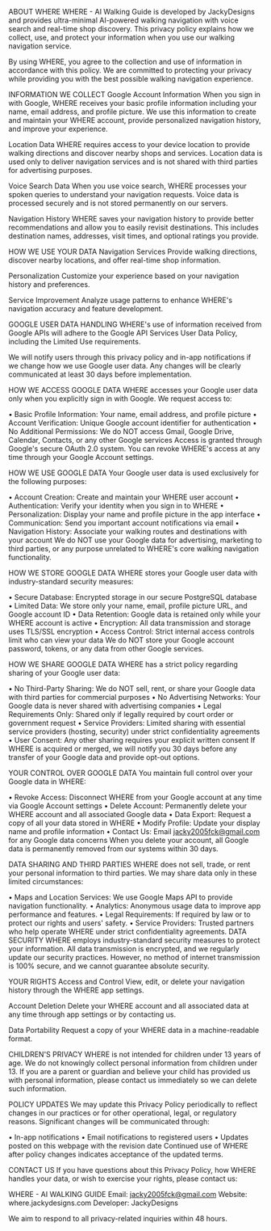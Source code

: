 
ABOUT WHERE
WHERE - AI Walking Guide is developed by JackyDesigns and provides ultra-minimal AI-powered walking navigation with voice search and real-time shop discovery. This privacy policy explains how we collect, use, and protect your information when you use our walking navigation service.

By using WHERE, you agree to the collection and use of information in accordance with this policy. We are committed to protecting your privacy while providing you with the best possible walking navigation experience.

INFORMATION WE COLLECT
Google Account Information
When you sign in with Google, WHERE receives your basic profile information including your name, email address, and profile picture. We use this information to create and maintain your WHERE account, provide personalized navigation history, and improve your experience.

Location Data
WHERE requires access to your device location to provide walking directions and discover nearby shops and services. Location data is used only to deliver navigation services and is not shared with third parties for advertising purposes.

Voice Search Data
When you use voice search, WHERE processes your spoken queries to understand your navigation requests. Voice data is processed securely and is not stored permanently on our servers.

Navigation History
WHERE saves your navigation history to provide better recommendations and allow you to easily revisit destinations. This includes destination names, addresses, visit times, and optional ratings you provide.

HOW WE USE YOUR DATA
Navigation Services
Provide walking directions, discover nearby locations, and offer real-time shop information.

Personalization
Customize your experience based on your navigation history and preferences.

Service Improvement
Analyze usage patterns to enhance WHERE's navigation accuracy and feature development.

GOOGLE USER DATA HANDLING
WHERE's use of information received from Google APIs will adhere to the Google API Services User Data Policy, including the Limited Use requirements.

We will notify users through this privacy policy and in-app notifications if we change how we use Google user data. Any changes will be clearly communicated at least 30 days before implementation.

HOW WE ACCESS GOOGLE DATA
WHERE accesses your Google user data only when you explicitly sign in with Google. We request access to:

• Basic Profile Information: Your name, email address, and profile picture
• Account Verification: Unique Google account identifier for authentication
• No Additional Permissions: We do NOT access Gmail, Google Drive, Calendar, Contacts, or any other Google services
Access is granted through Google's secure OAuth 2.0 system. You can revoke WHERE's access at any time through your Google Account settings.

HOW WE USE GOOGLE DATA
Your Google user data is used exclusively for the following purposes:

• Account Creation: Create and maintain your WHERE user account
• Authentication: Verify your identity when you sign in to WHERE
• Personalization: Display your name and profile picture in the app interface
• Communication: Send you important account notifications via email
• Navigation History: Associate your walking routes and destinations with your account
We do NOT use your Google data for advertising, marketing to third parties, or any purpose unrelated to WHERE's core walking navigation functionality.

HOW WE STORE GOOGLE DATA
WHERE stores your Google user data with industry-standard security measures:

• Secure Database: Encrypted storage in our secure PostgreSQL database
• Limited Data: We store only your name, email, profile picture URL, and Google account ID
• Data Retention: Google data is retained only while your WHERE account is active
• Encryption: All data transmission and storage uses TLS/SSL encryption
• Access Control: Strict internal access controls limit who can view your data
We do NOT store your Google account password, tokens, or any data from other Google services.

HOW WE SHARE GOOGLE DATA
WHERE has a strict policy regarding sharing of your Google user data:

• No Third-Party Sharing: We do NOT sell, rent, or share your Google data with third parties for commercial purposes
• No Advertising Networks: Your Google data is never shared with advertising companies
• Legal Requirements Only: Shared only if legally required by court order or government request
• Service Providers: Limited sharing with essential service providers (hosting, security) under strict confidentiality agreements
• User Consent: Any other sharing requires your explicit written consent
If WHERE is acquired or merged, we will notify you 30 days before any transfer of your Google data and provide opt-out options.

YOUR CONTROL OVER GOOGLE DATA
You maintain full control over your Google data in WHERE:

• Revoke Access: Disconnect WHERE from your Google account at any time via Google Account settings
• Delete Account: Permanently delete your WHERE account and all associated Google data
• Data Export: Request a copy of all your data stored in WHERE
• Modify Profile: Update your display name and profile information
• Contact Us: Email jacky2005fck@gmail.com for any Google data concerns
When you delete your account, all Google data is permanently removed from our systems within 30 days.

DATA SHARING AND THIRD PARTIES
WHERE does not sell, trade, or rent your personal information to third parties. We may share data only in these limited circumstances:

• Maps and Location Services: We use Google Maps API to provide navigation functionality.
• Analytics: Anonymous usage data to improve app performance and features.
• Legal Requirements: If required by law or to protect our rights and users' safety.
• Service Providers: Trusted partners who help operate WHERE under strict confidentiality agreements.
DATA SECURITY
WHERE employs industry-standard security measures to protect your information. All data transmission is encrypted, and we regularly update our security practices. However, no method of internet transmission is 100% secure, and we cannot guarantee absolute security.

YOUR RIGHTS
Access and Control
View, edit, or delete your navigation history through the WHERE app settings.

Account Deletion
Delete your WHERE account and all associated data at any time through app settings or by contacting us.

Data Portability
Request a copy of your WHERE data in a machine-readable format.

CHILDREN'S PRIVACY
WHERE is not intended for children under 13 years of age. We do not knowingly collect personal information from children under 13. If you are a parent or guardian and believe your child has provided us with personal information, please contact us immediately so we can delete such information.

POLICY UPDATES
We may update this Privacy Policy periodically to reflect changes in our practices or for other operational, legal, or regulatory reasons. Significant changes will be communicated through:

• In-app notifications
• Email notifications to registered users
• Updates posted on this webpage with the revision date
Continued use of WHERE after policy changes indicates acceptance of the updated terms.



CONTACT US
If you have questions about this Privacy Policy, how WHERE handles your data, or wish to exercise your rights, please contact us:


WHERE - AI WALKING GUIDE
Email: jacky2005fck@gmail.com
Website: where.jackydesigns.com
Developer: JackyDesigns


We aim to respond to all privacy-related inquiries within 48 hours.

